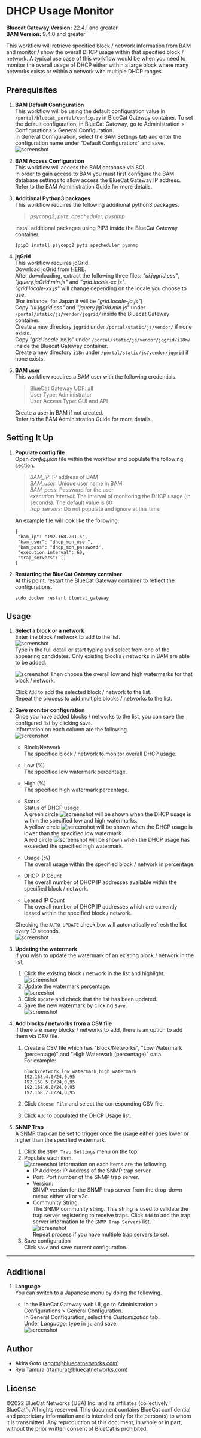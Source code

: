 # DHCP Usage Monitor

**Bluecat Gateway Version:** 22.4.1 and greater  
**BAM Version:** 9.4.0 and greater

This workflow will retrieve specified block / network information from BAM and monitor / show the overall DHCP usage within that specified block / network. A typical use case of this workflow would be when you need to monitor the overall usage of DHCP either within a large block where many networks exists or within a network with multiple DHCP ranges.

## Prerequisites

1. **BAM Default Configuration**  
   This workflow will be using the default configuration value in `/portal/bluecat_portal/config.py` in BlueCat Gateway container. To set the default configuration, in BlueCat Gateway, go to Administration > Configurations > General Configuration.  
   In General Configuration, select the BAM Settings tab and enter the configuration name under "Default Configuration:" and save.  
   ![screenshot](img/BAM_default_settings.jpg?raw=true 'BAM_default_settings')

2. **BAM Access Configuration**  
   This workflow will access the BAM database via SQL.  
   In order to gain access to BAM you must first configure the BAM database settings to allow access the BlueCat Gateway IP address.  
   Refer to the BAM Administration Guide for more details.

3. **Additional Python3 packages**  
   This workflow requires the following additional python3 packages.

   > _psycopg2_, _pytz_, _apscheduler_, _pysnmp_

   Install additional packages using PIP3 inside the BlueCat Gateway container.

   ```
   $pip3 install psycopg2 pytz apscheduler pysnmp
   ```

4. **jqGrid**  
   This workflow requires jqGrid.  
   Download jqGrid from [HERE](http://www.trirand.com/blog/?page_id=6).  
   After downloading, extract the following three files: _"ui.jqgrid.css"_, _"jquery.jqGrid.min.js"_ and _"grid.locale-xx.js"_.  
   _"grid.locale-xx.js"_ will change depending on the locale you choose to use.  
   (For instance, for Japan it will be _"grid.locale-ja.js"_)  
   Copy _"ui.jqgrid.css"_ and _"jquery.jqGrid.min.js"_ under `/portal/static/js/vendor/jqgrid/` inside the Bluecat Gateway container.  
   Create a new directory `jqgrid` under `/portal/static/js/vendor/` if none exists.  
   Copy _"grid.locale-xx.js"_ under `/portal/static/js/vendor/jqgrid/i18n/` inside the Bluecat Gateway container.  
   Create a new directory `i18n` under `/portal/static/js/vendor/jqgrid` if none exists.

5. **BAM user**  
   This workflow requires a BAM user with the following credentials.

   > BlueCat Gateway UDF: all  
   > User Type: Administrator  
   > User Access Type: GUI and API

   Create a user in BAM if not created.  
   Refer to the BAM Administration Guide for more details.

## Setting It Up

1. **Populate config file**  
   Open _config.json_ file within the workflow and populate the following section.

   > _BAM_IP_: IP address of BAM  
   > _BAM_user_: Unique user name in BAM  
   > _BAM_pass_: Password for the user  
   > _execution interval_: The interval of monitoring the DHCP usage (in seconds). The default value is 60  
   > _trap_servers_: Do not populate and ignore at this time

   An example file will look like the following.

   ```
   {
    "bam_ip": "192.168.201.5",
    "bam_user": "dhcp_mon_user",
    "bam_pass": "dhcp_mon_password",
    "execution_interval": 60,
    "trap_servers": []
   }
   ```

2. **Restarting the BlueCat Gateway container**  
   At this point, restart the BlueCat Gateway container to reflect the configurations.
   ```
   sudo docker restart bluecat_gateway
   ```

## Usage

1. **Select a block or a network**  
   Enter the block / network to add to the list.  
   ![screenshot](img/dhcp_monitor1.jpg 'dhcp_monitor1')  
   Type in the full detail or start typing and select from one of the appearing candidates. Only existing blocks / networks in BAM are able to be added.

   ![screenshot](img/dhcp_monitor3.jpg/)
   Then choose the overall low and high watermarks for that block / network.

   Click `Add` to add the selected block / network to the list.  
   Repeat the process to add multiple blocks / networks to the list.

2. **Save monitor configuration**  
   Once you have added blocks / networks to the list, you can save the configured list by clicking `Save`.  
   Information on each column are the following.  
   ![screenshot](img/dhcp_monitor2.jpg 'dhcp_monitor2')

   - Block/Network  
     The specified block / network to monitor overall DHCP usage.

   - Low (%)  
     The specified low watermark percentage.
   - High (%)  
     The specified high watermark percentage.
   - Status  
     Status of DHCP usage.  
     A green circle ![screenshot](img/good.gif) will be shown when the DHCP usage is within the specified low and high watermarks.  
     A yellow circle ![screenshot](img/warning.gif) will be shown when the DHCP usage is lower than the specified low watermark.  
     A red circle ![screenshot](img/bad.gif) will be shown when the DHCP usage has exceeded the specified high watermark.
   - Usage (%)  
     The overall usage within the specified block / network in percentage.
   - DHCP IP Count  
     The overall number of DHCP IP addresses available within the specified block / network.
   - Leased IP Count  
     The overall number of DHCP IP addresses which are currently leased within the specified block / network.

   Checking the `AUTO UPDATE` check box will automatically refresh the list every 10 seconds.  
    ![screenshot](img/dhcp_monitor4.jpg)

3. **Updating the watermark**  
   If you wish to update the watermark of an existing block / network in the list,

   1. Click the existing block / network in the list and highlight.  
      ![screenshot](img/dhcp_monitor5.jpg)
   2. Update the watermark percentage.  
      ![screeshot](img/dhcp_monitor6.jpg)
   3. Click `Update` and check that the list has been updated.
   4. Save the new watermark by clicking `Save`.  
      ![screenshot](img/dhcp_monitor7.jpg)

4. **Add blocks / networks from a CSV file**  
   If there are many blocks / networks to add, there is an option to add them via CSV file.

   1. Create a CSV file which has "Block/Networks", "Low Watermark (percentage)" and "High Waterwark (percentage)" data.  
      For example:

      ```csv
      block/network,low_watermark,high_watermark
      192.168.4.0/24,0,95
      192.168.5.0/24,0,95
      192.168.6.0/24,0,95
      192.168.7.0/24,0,95
      ```

   2. Click `Choose File` and select the corresponding CSV file.
   3. Click `Add` to populated the DHCP Usage list.

5. **SNMP Trap**  
   A SNMP trap can be set to trigger once the usage either goes lower or higher than the specified watermark.
   1. Click the `SNMP Trap Settings` menu on the top.
   2. Populate each item.  
      ![screenshot](img/dhcp_monitor8.jpg)
      Information on each items are the following.
      - IP Address:
        IP Address of the SNMP trap server.
      - Port:
        Port number of the SNMP trap server.
      - Version:  
        SNMP version for the SNMP trap server from the drop-down menu: either v1 or v2c.
      - Community String:  
         The SNMP community string. This string is used to validate the trap server registering to receive traps.
        Click `Add` to add the trap server information to the `SNMP Trap Servers` list.  
        ![screenshot](img/dhcp_monitor9.jpg)  
        Repeat process if you have multiple trap servers to set.
   3. Save configuration  
      Click `Save` and save current configuration.

---

## Additional

1. **Language**  
   You can switch to a Japanese menu by doing the following.

   - In the BlueCat Gateway web UI, go to Administration > Configurations > General Configuration.  
      In General Configuration, select the _Customization_ tab.  
      Under _Language:_ type in `ja` and save.  
      ![screenshot](img/langauge_ja.jpg?raw=true 'langauge_ja')

## Author

- Akira Goto (agoto@bluecatnetworks.com)
- Ryu Tamura (rtamura@bluecatnetworks.com)

## License

©2022 BlueCat Networks (USA) Inc. and its affiliates (collectively ‘ BlueCat’). All rights reserved. This document contains BlueCat confidential and proprietary information and is intended only for the person(s) to whom it is transmitted. Any reproduction of this document, in whole or in part, without the prior written consent of BlueCat is prohibited.
